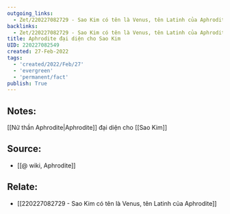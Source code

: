 ```yaml
---
outgoing_links:
  - Zet/220227082729 - Sao Kim có tên là Venus, tên Latinh của Aphrodite
backlinks:
  - Zet/220227082729 - Sao Kim có tên là Venus, tên Latinh của Aphrodite
title: Aphrodite đại diện cho Sao Kim
UID: 220227082549
created: 27-Feb-2022
tags:
  - 'created/2022/Feb/27'
  - 'evergreen'
  - 'permanent/fact'
publish: True
---
```

## Notes:
[[Nữ thần Aphrodite|Aphrodite]] đại diện cho [[Sao Kim]]

## Source:
- [[@ wiki, Aphrodite]]

## Relate:
- [[220227082729 - Sao Kim có tên là Venus, tên Latinh của Aphrodite]]




